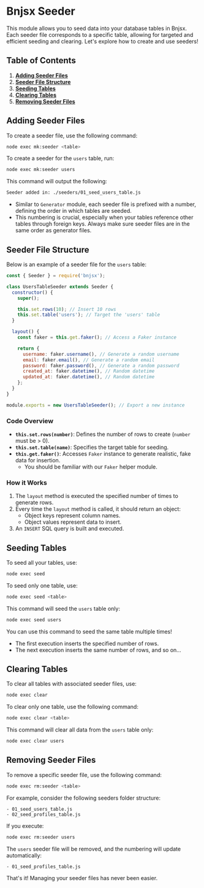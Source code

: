 # Bnjsx Seeder

This module allows you to seed data into your database tables in Bnjsx. Each seeder file corresponds to a specific table, allowing for targeted and efficient seeding and clearing. Let's explore how to create and use seeders!

## Table of Contents

1. **[Adding Seeder Files](#adding-seeder-files)**
2. **[Seeder File Structure](#seeder-file-structure)**
3. **[Seeding Tables](#seeding-tables)**
4. **[Clearing Tables](#clearing-tables)**
5. **[Removing Seeder Files](#removing-seeder-files)**

## Adding Seeder Files

To create a seeder file, use the following command:

```bash
node exec mk:seeder <table>
```

To create a seeder for the `users` table, run:

```bash
node exec mk:seeder users
```

This command will output the following:

```bash
Seeder added in: ./seeders/01_seed_users_table.js
```

- Similar to `Generator` module, each seeder file is prefixed with a number, defining the order in which tables are seeded.
- This numbering is crucial, especially when your tables reference other tables through foreign keys. Always make sure seeder files are in the same order as generator files.

## Seeder File Structure

Below is an example of a seeder file for the `users` table:

```js
const { Seeder } = require('bnjsx');

class UsersTableSeeder extends Seeder {
  constructor() {
    super();

    this.set.rows(10); // Insert 10 rows
    this.set.table('users'); // Target the 'users' table
  }

  layout() {
    const faker = this.get.faker(); // Access a Faker instance

    return {
      username: faker.username(), // Generate a random username
      email: faker.email(), // Generate a random email
      password: faker.password(), // Generate a random password
      created_at: faker.datetime(), // Random datetime
      updated_at: faker.datetime(), // Random datetime
    };
  }
}

module.exports = new UsersTableSeeder(); // Export a new instance
```

### Code Overview

- **`this.set.rows(number)`**: Defines the number of rows to create (`number` must be > 0).
- **`this.set.table(name)`**: Specifies the target table for seeding.
- **`this.get.faker()`**: Accesses `Faker` instance to generate realistic, fake data for insertion.
  - You should be familiar with our `Faker` helper module.

### How it Works

1. The `layout` method is executed the specified number of times to generate rows.
2. Every time the `layout` method is called, it should return an object:
   - Object keys represent column names.
   - Object values represent data to insert.
3. An `INSERT` SQL query is built and executed.

## Seeding Tables

To seed all your tables, use:

```bash
node exec seed
```

To seed only one table, use:

```bash
node exec seed <table>
```

This command will seed the `users` table only:

```bash
node exec seed users
```

You can use this command to seed the same table multiple times!

- The first execution inserts the specified number of rows.
- The next execution inserts the same number of rows, and so on...

## Clearing Tables

To clear all tables with associated seeder files, use:

```bash
node exec clear
```

To clear only one table, use the following command:

```bash
node exec clear <table>
```

This command will clear all data from the `users` table only:

```bash
node exec clear users
```

## Removing Seeder Files

To remove a specific seeder file, use the following command:

```bash
node exec rm:seeder <table>
```

For example, consider the following seeders folder structure:

```
- 01_seed_users_table.js
- 02_seed_profiles_table.js
```

If you execute:

```bash
node exec rm:seeder users
```

The `users` seeder file will be removed, and the numbering will update automatically:

```
- 01_seed_profiles_table.js
```

That's it! Managing your seeder files has never been easier.
